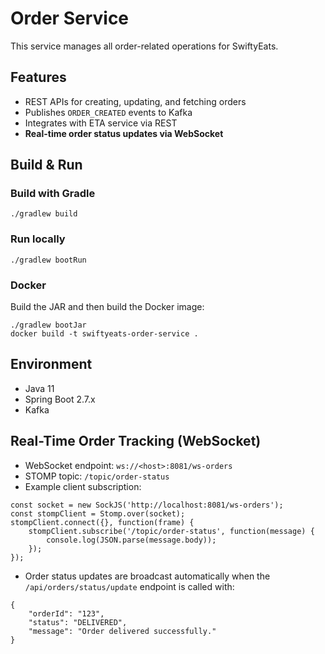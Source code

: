 # Order Service

This service manages all order-related operations for SwiftyEats.

## Features

- REST APIs for creating, updating, and fetching orders
- Publishes `ORDER_CREATED` events to Kafka
- Integrates with ETA service via REST
- **Real-time order status updates via WebSocket**

## Build & Run

### Build with Gradle

```
./gradlew build
```

### Run locally

```
./gradlew bootRun
```

### Docker

Build the JAR and then build the Docker image:

```
./gradlew bootJar
docker build -t swiftyeats-order-service .
```

## Environment

- Java 11
- Spring Boot 2.7.x
- Kafka

## Real-Time Order Tracking (WebSocket)

- WebSocket endpoint: `ws://<host>:8081/ws-orders`
- STOMP topic: `/topic/order-status`
- Example client subscription:

```
const socket = new SockJS('http://localhost:8081/ws-orders');
const stompClient = Stomp.over(socket);
stompClient.connect({}, function(frame) {
	stompClient.subscribe('/topic/order-status', function(message) {
		console.log(JSON.parse(message.body));
	});
});
```

- Order status updates are broadcast automatically when the `/api/orders/status/update` endpoint is called with:

```
{
	"orderId": "123",
	"status": "DELIVERED",
	"message": "Order delivered successfully."
}
```

